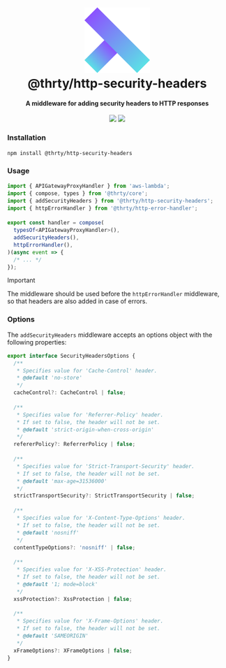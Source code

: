 <h1 align="center">
  <img src="../../assets/logo.svg" alt="thirty" width="150">
  <br>
  @thrty/http-security-headers
  <br>
</h1>

<h4 align="center">A middleware for adding security headers to HTTP responses</h4>

<p align="center">
    <img src="https://img.shields.io/npm/v/@thrty/http-security-headers.svg">
  <img src="https://github.com/thrty-org/thrty/actions/workflows/checks.yml/badge.svg">
</p>

### Installation

```shell script
npm install @thrty/http-security-headers
```

### Usage
```typescript
import { APIGatewayProxyHandler } from 'aws-lambda';
import { compose, types } from '@thrty/core';
import { addSecurityHeaders } from '@thrty/http-security-headers';
import { httpErrorHandler } from '@thrty/http-error-handler';

export const handler = compose(
  typesOf<APIGatewayProxyHandler>(),
  addSecurityHeaders(),
  httpErrorHandler(),
)(async event => {
  /* ... */
});
```

> [!IMPORTANT]
> The middleware should be used before the `httpErrorHandler` middleware, so that headers are also added in case of errors.

### Options
The `addSecurityHeaders` middleware accepts an options object with the following properties:

```typescript
export interface SecurityHeadersOptions {
  /**
   * Specifies value for 'Cache-Control' header.
   * @default 'no-store'
   */
  cacheControl?: CacheControl | false;

  /**
   * Specifies value for 'Referrer-Policy' header.
   * If set to false, the header will not be set.
   * @default 'strict-origin-when-cross-origin'
   */
  refererPolicy?: ReferrerPolicy | false;

  /**
   * Specifies value for 'Strict-Transport-Security' header.
   * If set to false, the header will not be set.
   * @default 'max-age=31536000'
   */
  strictTransportSecurity?: StrictTransportSecurity | false;

  /**
   * Specifies value for 'X-Content-Type-Options' header.
   * If set to false, the header will not be set.
   * @default 'nosniff'
   */
  contentTypeOptions?: 'nosniff' | false;

  /**
   * Specifies value for 'X-XSS-Protection' header.
   * If set to false, the header will not be set.
   * @default '1; mode=block'
   */
  xssProtection?: XssProtection | false;

  /**
   * Specifies value for 'X-Frame-Options' header.
   * If set to false, the header will not be set.
   * @default 'SAMEORIGIN'
   */
  xFrameOptions?: XFrameOptions | false;
}
```